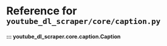 # Reference for <small>`youtube_dl_scraper/core/caption.py`</small>


#### ::: youtube_dl_scraper.core.caption.Caption
<!--    options:
        show_root_heading: false-->

<br><br>

